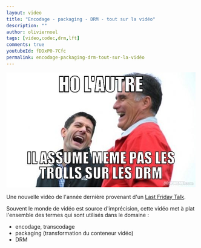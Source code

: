 ```yaml
---
layout: video
title: "Encodage - packaging - DRM - tout sur la vidéo"
description: ""
author: oliviernoel 
tags: [video,codec,drm,lft]
comments: true 
youtubeId: fDDxP0-7Cfc
permalink: encodage-packaging-drm-tout-sur-la-vidéo
---
```


![Encodage - packaging - DRM - tout sur la vidéo](/images/posts/imgob/0-00-30-83-201306-ob_249f74_1372237975-243eac44ed956db01c71e248156531e7-jpg.jpeg)

Une nouvelle vidéo de l'année dernière provenant d'un [Last Friday Talk](https://tech.bedrockstreaming.com/tags/#lft).

Souvent le monde de vidéo est source d'imprécision, cette vidéo met à plat l'ensemble des termes qui sont utilisés dans le domaine :

- encodage, transcodage
- packaging (transformation du conteneur vidéo)
- DRM
